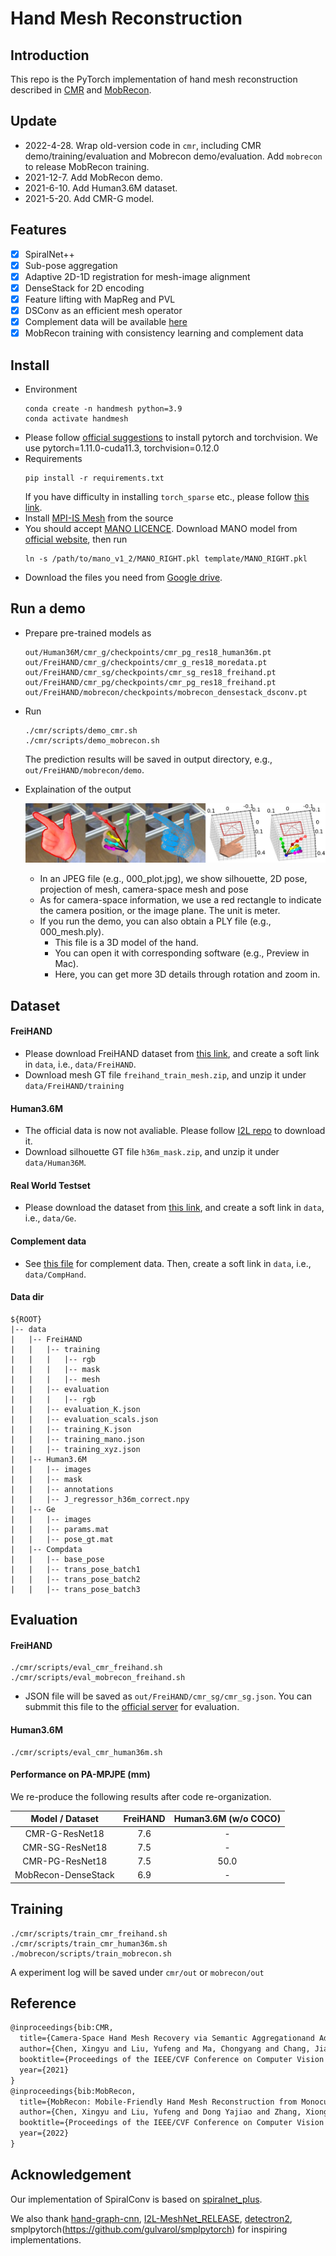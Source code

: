 
# Hand Mesh Reconstruction


## Introduction
This repo is the PyTorch implementation of hand mesh reconstruction described in [CMR](https://arxiv.org/abs/2103.02845) and [MobRecon](https://arxiv.org/abs/2112.02753).

## Update
+ 2022-4-28. Wrap old-version code in `cmr`, including CMR demo/training/evaluation and Mobrecon demo/evaluation. Add `mobrecon` to release MobRecon training.
+ 2021-12-7. Add MobRecon demo.
+ 2021-6-10. Add Human3.6M dataset.
+ 2021-5-20. Add CMR-G model.

## Features
- [x] SpiralNet++
- [x] Sub-pose aggregation
- [x] Adaptive 2D-1D registration for mesh-image alignment
- [x] DenseStack for 2D encoding
- [x] Feature lifting with MapReg and PVL
- [x] DSConv as an efficient mesh operator
- [x] Complement data will be available [here](complement_data.md)
- [x] MobRecon training with consistency learning and complement data

## Install 
+ Environment
    ```
    conda create -n handmesh python=3.9
    conda activate handmesh
    ```
+ Please follow [official suggestions](https://pytorch.org/) to install pytorch and torchvision. We use pytorch=1.11.0-cuda11.3, torchvision=0.12.0
+ Requirements
    ```
    pip install -r requirements.txt
    ```
  If you have difficulty in installing `torch_sparse` etc., please follow [this link](https://pytorch-geometric.readthedocs.io/en/latest/notes/installation.html).
+ Install [MPI-IS Mesh](https://github.com/MPI-IS/mesh) from the source
+ You should accept [MANO LICENCE](https://mano.is.tue.mpg.de/license.html). Download MANO model from [official website](https://mano.is.tue.mpg.de/), then run
  ```
  ln -s /path/to/mano_v1_2/MANO_RIGHT.pkl template/MANO_RIGHT.pkl
  ```
+ Download the files you need from [Google drive](https://drive.google.com/drive/folders/1MIE0Jo01blG6RWo2trQbXlQ92tMOaLx_?usp=sharing).

## Run a demo
+ Prepare pre-trained models as
  ```
  out/Human36M/cmr_g/checkpoints/cmr_pg_res18_human36m.pt
  out/FreiHAND/cmr_g/checkpoints/cmr_g_res18_moredata.pt
  out/FreiHAND/cmr_sg/checkpoints/cmr_sg_res18_freihand.pt
  out/FreiHAND/cmr_pg/checkpoints/cmr_pg_res18_freihand.pt  
  out/FreiHAND/mobrecon/checkpoints/mobrecon_densestack_dsconv.pt  
  ``` 
+ Run
  ```
  ./cmr/scripts/demo_cmr.sh
  ./cmr/scripts/demo_mobrecon.sh
  ```
  The prediction results will be saved in output directory, e.g., `out/FreiHAND/mobrecon/demo`.

+  Explaination of the output

    <p align="middle">  
    <img src="./cmr/images/2299_plot.jpg">  
    </p> 

    + In an JPEG file (e.g., 000_plot.jpg), we show silhouette, 2D pose, projection of mesh, camera-space mesh and pose
    + As for camera-space information, we use a red rectangle to indicate the camera position, or the image plane. The unit is meter.
    + If you run the demo, you can also obtain a PLY file (e.g., 000_mesh.ply). 
        + This file is a 3D model of the hand.
        + You can open it with corresponding software (e.g., Preview in Mac).
        + Here, you can get more 3D details through rotation and zoom in.

## Dataset
#### FreiHAND
+ Please download FreiHAND dataset from [this link](https://lmb.informatik.uni-freiburg.de/projects/freihand/), and create a soft link in `data`, i.e., `data/FreiHAND`.
+ Download mesh GT file `freihand_train_mesh.zip`, and unzip it under `data/FreiHAND/training`
#### Human3.6M
+ The official data is now not avaliable. Please follow [I2L repo](https://github.com/mks0601/I2L-MeshNet_RELEASE) to download it.
+ Download silhouette GT file `h36m_mask.zip`, and unzip it under `data/Human36M`.
#### Real World Testset
+ Please download the dataset from [this link](https://github.com/3d-hand-shape/hand-graph-cnn/tree/master/data/real_world_testset), and create a soft link in `data`, i.e., `data/Ge`.
#### Complement data
+ See [this file](complement_data.md) for complement data. Then, create a soft link in `data`, i.e., `data/CompHand`.

#### Data dir
```  
${ROOT}  
|-- data  
|   |-- FreiHAND
|   |   |-- training
|   |   |   |-- rgb
|   |   |   |-- mask
|   |   |   |-- mesh
|   |   |-- evaluation
|   |   |   |-- rgb
|   |   |-- evaluation_K.json
|   |   |-- evaluation_scals.json
|   |   |-- training_K.json
|   |   |-- training_mano.json
|   |   |-- training_xyz.json
|   |-- Human3.6M
|   |   |-- images
|   |   |-- mask
|   |   |-- annotations
|   |   |-- J_regressor_h36m_correct.npy
|   |-- Ge
|   |   |-- images
|   |   |-- params.mat
|   |   |-- pose_gt.mat
|   |-- Compdata
|   |   |-- base_pose
|   |   |-- trans_pose_batch1
|   |   |-- trans_pose_batch2
|   |   |-- trans_pose_batch3
```  

## Evaluation
#### FreiHAND
```
./cmr/scripts/eval_cmr_freihand.sh
./cmr/scripts/eval_mobrecon_freihand.sh
```
+ JSON file will be saved as `out/FreiHAND/cmr_sg/cmr_sg.json`. You can submmit this file to the [official server](https://competitions.codalab.org/competitions/21238) for evaluation.

#### Human3.6M
```
./cmr/scripts/eval_cmr_human36m.sh
```
#### Performance on PA-MPJPE (mm)
We re-produce the following results after code re-organization.

|  Model / Dataset   | FreiHAND  | Human3.6M (w/o COCO) |
|  :----:  | :----:  |:----:  |
| CMR-G-ResNet18   | 7.6 | - |
| CMR-SG-ResNet18  | 7.5 | - |
| CMR-PG-ResNet18  | 7.5 | 50.0 |
| MobRecon-DenseStack  | 6.9 | - |

## Training
```
./cmr/scripts/train_cmr_freihand.sh
./cmr/scripts/train_cmr_human36m.sh
./mobrecon/scripts/train_mobrecon.sh
```
A experiment log will be saved under `cmr/out` or `mobrecon/out`
## Reference
```tex
@inproceedings{bib:CMR,
  title={Camera-Space Hand Mesh Recovery via Semantic Aggregationand Adaptive 2D-1D Registration},
  author={Chen, Xingyu and Liu, Yufeng and Ma, Chongyang and Chang, Jianlong and Wang, Huayan and Chen, Tian and Guo, Xiaoyan and Wan, Pengfei and Zheng, Wen},
  booktitle={Proceedings of the IEEE/CVF Conference on Computer Vision and Pattern Recognition (CVPR)},
  year={2021}
}
@inproceedings{bib:MobRecon,
  title={MobRecon: Mobile-Friendly Hand Mesh Reconstruction from Monocular Image},
  author={Chen, Xingyu and Liu, Yufeng and Dong Yajiao and Zhang, Xiong and Ma, Chongyang and Xiong, Yanmin and Zhang, Yuan and Guo, Xiaoyan},
  booktitle={Proceedings of the IEEE/CVF Conference on Computer Vision and Pattern Recognition (CVPR)},
  year={2022}
}
```

## Acknowledgement
Our implementation of SpiralConv is based on [spiralnet_plus](https://github.com/sw-gong/spiralnet_plus?utm_source=catalyzex.com).

We also thank [hand-graph-cnn](https://github.com/3d-hand-shape/hand-graph-cnn/tree/master/data), [I2L-MeshNet_RELEASE](https://github.com/mks0601/I2L-MeshNet_RELEASE), [detectron2](https://github.com/facebookresearch/detectron2), smplpytorch(https://github.com/gulvarol/smplpytorch) for inspiring implementations.
